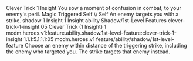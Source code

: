<ability>
  <name>Clever Trick</name>
  <cost>1 Insight</cost>
  <flavor>You sow a moment of confusion in combat, to your enemy&apos;s peril.</flavor>
  <keywords>
    <keyword>Magic</keyword>
  </keywords>
  <type>Triggered</type>
  <distance>Self</distance>
  <target>\\ Self</target>
  <trigger>An enemy targets you with a strike.</trigger>
  <metadata>
    <class>shadow</class>
    <cost>1 Insight</cost>
    <cost_amount>1</cost_amount>
    <cost_resource>Insight</cost_resource>
    <feature_type>ability</feature_type>
    <file_dpath>Shadow/1st-Level Features</file_dpath>
    <item_id>clever-trick-1-insight</item_id>
    <item_index>05</item_index>
    <item_name>Clever Trick (1 Insight)</item_name>
    <level>1</level>
    <scc>mcdm.heroes.v1:feature.ability.shadow.1st-level-feature:clever-trick-1-insight</scc>
    <scdc>1.1.1:5.1.1.1:05</scdc>
    <source>mcdm.heroes.v1</source>
    <type>feature/ability/shadow/1st-level-feature</type>
  </metadata>
  <effects>
    <effect type="mundane">Choose an enemy within distance of the triggering strike, including the enemy who targeted you. The strike targets that enemy instead.</effect>
  </effects>
</ability>

